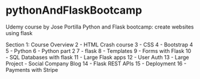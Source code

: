 # pythonAndFlaskBootcamp
Udemy course by Jose Portilla
Python and Flask bootcamp: create websites using flask

Section 1: Course Overview
2 - HTML Crash course
3 - CSS
4 - Bootstrap 4
5 - Python
6 - Python part 2
7 - flask
8 - Templates
9 - Forms with Flask
10 - SQL Databases with flask
11 - Large Flask apps
12 - User Auth
13 - Large Project - Social Company Blog
14 - Flask REST APIs
15 - Deployment
16 - Payments with Stripe

